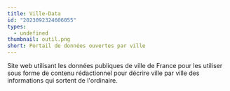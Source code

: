 ```yaml
---
title: Ville-Data
id: "2023092324606055"
types:
  - undefined
thumbnail: outil.png
short: Portail de données ouvertes par ville
---
```


Site web utilisant les données publiques de ville de France pour les utiliser sous forme de contenu rédactionnel pour décrire ville par ville des informations qui sortent de l'ordinaire.